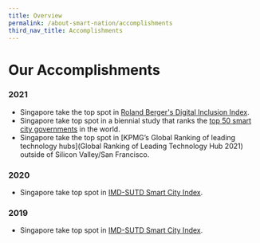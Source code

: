 ```yaml
---
title: Overview
permalink: /about-smart-nation/accomplishments
third_nav_title: Accomplishments
---
```

# Our Accomplishments
### 2021

*   Singapore take the top spot in [Roland Berger's Digital Inclusion Index](/about-smart-nation/digitalinclusionindex2021).
*   Singapore take top spot in a biennial study that ranks the [top 50 smart city governments](/about-smart-nation/smartcitygovernments21-22) in the world.
*   Singapore take the top spot in [KPMG’s Global Ranking of leading technology hubs](Global Ranking of Leading Technology Hub 2021) outside of Silicon Valley/San Francisco.

### 2020

*  Singapore take top spot in [IMD-SUTD Smart City Index](/about-smart-nation/smartcityindex2020).


### 2019

*  Singapore take top spot in [IMD-SUTD Smart City Index](/about-smart-nation/smartcityindex2019).

